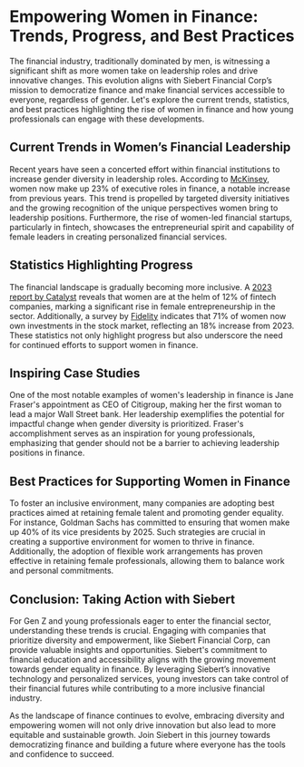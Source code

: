 # Empowering Women in Finance: Trends, Progress, and Best Practices

The financial industry, traditionally dominated by men, is witnessing a significant shift as more women take on leadership roles and drive innovative changes. This evolution aligns with Siebert Financial Corp’s mission to democratize finance and make financial services accessible to everyone, regardless of gender. Let's explore the current trends, statistics, and best practices highlighting the rise of women in finance and how young professionals can engage with these developments.

## Current Trends in Women’s Financial Leadership

Recent years have seen a concerted effort within financial institutions to increase gender diversity in leadership roles. According to [McKinsey](https://www.mckinsey.com/industries/financial-services/our-insights/the-new-face-of-wealth-the-rise-of-the-female-investor), women now make up 23% of executive roles in finance, a notable increase from previous years. This trend is propelled by targeted diversity initiatives and the growing recognition of the unique perspectives women bring to leadership positions. Furthermore, the rise of women-led financial startups, particularly in fintech, showcases the entrepreneurial spirit and capability of female leaders in creating personalized financial services.

## Statistics Highlighting Progress

The financial landscape is gradually becoming more inclusive. A [2023 report by Catalyst](https://www.catalyst.org/research/women-in-finance/) reveals that women are at the helm of 12% of fintech companies, marking a significant rise in female entrepreneurship in the sector. Additionally, a survey by [Fidelity](https://newsroom.fidelity.com/pressreleases/new-research-from-fidelity--shows-71--of-women-own-investments-in-the-stock-market/s/db3a5765-9b69-4e51-a315-66ecc51e0066) indicates that 71% of women now own investments in the stock market, reflecting an 18% increase from 2023. These statistics not only highlight progress but also underscore the need for continued efforts to support women in finance.

## Inspiring Case Studies

One of the most notable examples of women's leadership in finance is Jane Fraser's appointment as CEO of Citigroup, making her the first woman to lead a major Wall Street bank. Her leadership exemplifies the potential for impactful change when gender diversity is prioritized. Fraser's accomplishment serves as an inspiration for young professionals, emphasizing that gender should not be a barrier to achieving leadership positions in finance.

## Best Practices for Supporting Women in Finance

To foster an inclusive environment, many companies are adopting best practices aimed at retaining female talent and promoting gender equality. For instance, Goldman Sachs has committed to ensuring that women make up 40% of its vice presidents by 2025. Such strategies are crucial in creating a supportive environment for women to thrive in finance. Additionally, the adoption of flexible work arrangements has proven effective in retaining female professionals, allowing them to balance work and personal commitments.

## Conclusion: Taking Action with Siebert

For Gen Z and young professionals eager to enter the financial sector, understanding these trends is crucial. Engaging with companies that prioritize diversity and empowerment, like Siebert Financial Corp, can provide valuable insights and opportunities. Siebert's commitment to financial education and accessibility aligns with the growing movement towards gender equality in finance. By leveraging Siebert’s innovative technology and personalized services, young investors can take control of their financial futures while contributing to a more inclusive financial industry.

As the landscape of finance continues to evolve, embracing diversity and empowering women will not only drive innovation but also lead to more equitable and sustainable growth. Join Siebert in this journey towards democratizing finance and building a future where everyone has the tools and confidence to succeed.